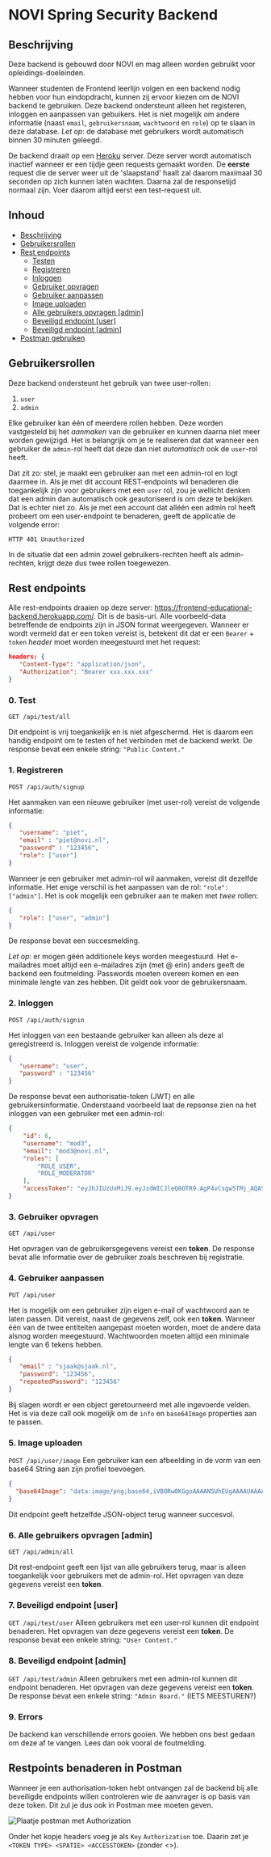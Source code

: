 # NOVI Spring Security Backend

## Beschrijving
Deze backend is gebouwd door NOVI en mag alleen worden gebruikt voor opleidings-doeleinden.

Wanneer studenten de Frontend leerlijn volgen en een backend nodig hebben voor hun eindopdracht, kunnen zij ervoor kiezen om de NOVI backend te gebruiken. Deze backend ondersteunt alleen het registeren, inloggen en aanpassen van gebuikers. Het is niet mogelijk om andere informatie (naast `email`, `gebruikersnaam`, `wachtwoord` en `role`) op te slaan in deze database. _Let op_: de database met gebruikers wordt automatisch binnen 30 minuten geleegd.

De backend draait op een [Heroku](https://www.heroku.com/) server. Deze server wordt automatisch inactief wanneer er een tijdje geen requests gemaakt worden. De **eerste** request die de server weer uit de 'slaapstand' haalt zal daarom maximaal 30 seconden op zich kunnen laten wachten. Daarna zal de responsetijd normaal zijn. Voer daarom altijd eerst een test-request uit.

## Inhoud
* [Beschrijving](#beschrijving)
* [Gebruikersrollen](#gebruikersrollen)
* [Rest endpoints](#rest-endpoints)
   * [Testen](#0.-test)
   * [Registreren](#1.-registeren)
   * [Inloggen](#2.-inloggen)
   * [Gebruiker opvragen](#3.-gebruiker-opvragen)
   * [Gebruiker aanpassen](#4.-gebruiker-aanpassen)
   * [Image uploaden](#5.-image-uploaden)
   * [Alle gebruikers opvragen [admin]](#6.-alle-gebruikers-opvragen-[admin])
   * [Beveiligd endpoint [user]](#7.-beveiligd-endpoint-[user])
   * [Beveiligd endpoint [admin]](#8.-beveiligd-endpoint-[admin])
* [Postman gebruiken](#rest-endpoint-benaderen-in-postman)


## Gebruikersrollen
Deze backend ondersteunt het gebruik van twee user-rollen:
1. `user`
2. `admin`

Elke gebruiker kan één of meerdere rollen hebben. Deze worden vastgesteld bij het _aanmaken_ van de gebruiker en kunnen daarna niet meer worden gewijzigd. Het is belangrijk om je te realiseren dat dat wanneer een gebruiker de `admin`-rol heeft dat deze dan niet _automatisch_ ook de `user`-rol heeft. 

Dat zit zo: stel, je maakt een gebruiker aan met een admin-rol en logt daarmee in. Als je met dit account REST-endpoints wil benaderen die toegankelijk zijn voor gebruikers met een `user` rol, zou je wellicht denken dat een admin dan automatisch ook geautoriseerd is om deze te bekijken. Dat is echter niet zo. Als je met een account dat alléén een admin rol heeft probeert om een user-endpoint te benaderen, geeft de applicatie de volgende error:

```
HTTP 401 Unauthorized
```

In de situatie dat een admin zowel gebruikers-rechten heeft als admin-rechten, krijgt deze dus twee rollen toegewezen. 

## Rest endpoints
Alle rest-endpoints draaien op deze server:  https://frontend-educational-backend.herokuapp.com/. Dit is de basis-uri. Alle voorbeeld-data betreffende de endpoints zijn in JSON format weergegeven. Wanneer er wordt vermeld dat er een token vereist is, betekent dit dat er een `Bearer` + `token` _header_ moet worden meegestuurd met het request:

```json
headers: {
   "Content-Type": "application/json",
   "Authorization": "Bearer xxx.xxx.xxx"
}
```

### 0. Test
`GET /api/test/all`

Dit endpoint is vrij toegankelijk en is niet afgeschermd. Het is daarom een handig endpoint om te testen of het verbinden met de backend werkt. De response bevat een enkele string: `"Public Content."`

### 1. Registreren
`POST /api/auth/signup`

Het aanmaken van een nieuwe gebruiker (met user-rol) vereist de volgende informatie:

```json
{
   "username": "piet",
   "email" : "piet@novi.nl",
   "password" : "123456",
   "role": ["user"]
}
```
Wanneer je een gebruiker met admin-rol wil aanmaken, vereist dit dezelfde informatie. Het enige verschil is het aanpassen van de rol: `"role": ["admin"]`. Het is ook mogelijk een gebruiker aan te maken met _twee_ rollen:

```json
{
   "role": ["user", "admin"]
}
```

De response bevat een succesmelding.

_Let op_: er mogen géén additionele keys worden meegestuurd. Het e-mailadres moet altijd een e-mailadres zijn
(met @ erin) anders geeft de backend een foutmelding. Passwords moeten overeen komen en een minimale lengte van zes hebben. Dit geldt ook voor de gebruikersnaam.

### 2. Inloggen
`POST /api/auth/signin`

Het inloggen van een bestaande gebruiker kan alleen als deze al geregistreerd is. Inloggen vereist de volgende informatie:

```json
{
   "username": "user",
   "password" : "123456"
}
```

De response bevat een authorisatie-token (JWT) en alle gebruikersinformatie. Onderstaand voorbeeld laat de repsonse zien na het inloggen van een gebruiker met een admin-rol:

```json
{
    "id": 6,
    "username": "mod3",
    "email": "mod3@novi.nl",
    "roles": [
        "ROLE_USER",
        "ROLE_MODERATOR"
    ],
    "accessToken": "eyJhJIUzUxMiJ9.eyJzdWICJleQ0OTR9.AgP4vCsgw5TMj_AQAS-J8doHqADTA"
}
```

### 3. Gebruiker opvragen
`GET /api/user`

Het opvragen van de gebruikersgegevens vereist een **token**. De response bevat alle informatie over de gebruiker zoals beschreven bij registratie.

### 4. Gebruiker aanpassen
`PUT /api/user`

Het is mogelijk om een gebruiker zijn eigen e-mail of wachtwoord aan te laten passen. Dit vereist, naast de gegevens zelf, ook een **token**. Wanneer één van de twee entiteiten aangepast moeten worden, moet de andere data alsnog worden meegestuurd. Wachtwoorden moeten altijd een minimale lengte van 6 tekens hebben.

```json
{
   "email" : "sjaak@sjaak.nl",
   "password": "123456",
   "repeatedPassword": "123456"
}
```

Bij slagen wordt er een object geretourneerd met alle ingevoerde velden.
Het is via deze call ook mogelijk om de `info` en `base64Image` properties aan te passen.

### 5. Image uploaden
`POST /api/user/image`
Een gebruiker kan een afbeelding in de vorm van een base64 String aan zijn profiel toevoegen.
```json
{
  "base64Image": "data:image/png;base64,iVBORw0KGgoAAAANSUhEUgAAAAUAAAAFCAYAAACNbyblAAAAHElEQVQI12P4//8/w38GIAXDIBKE0DHxgljNBAAO9TXL0Y4OHwAAAABJRU5ErkJggg=="
}
```

Dit endpoint geeft hetzelfde JSON-object terug wanneer succesvol.

### 6. Alle gebruikers opvragen [admin]
`GET /api/admin/all`

Dit rest-endpoint geeft een lijst van alle gebruikers terug, maar is alleen toegankelijk voor gebruikers met de admin-rol. Het opvragen van deze gegevens vereist een **token**.

### 7. Beveiligd endpoint [user]
`GET /api/test/user`
Alleen gebruikers met een user-rol kunnen dit endpoint benaderen. Het opvragen van deze gegevens vereist een **token**. De response bevat een enkele string: `"User Content."`

### 8. Beveiligd endpoint [admin]
`GET /api/test/admin`
Alleen gebruikers met een admin-rol kunnen dit endpoint benaderen. Het opvragen van deze gegevens vereist een **token**. De response bevat een enkele string: `"Admin Board."` (IETS MEESTUREN?)

### 9. Errors
De backend kan verschillende errors gooien. We hebben ons best gedaan om deze af te vangen. Lees dan ook vooral de
foutmelding.

## Restpoints benaderen in Postman
Wanneer je een authorisation-token hebt ontvangen zal de backend bij alle beveiligde endpoints willen controleren wie de aanvrager is op basis van deze token. Dit zul je dus ook in Postman mee moeten geven.

![Plaatje postman met Authorization](img/auth_postman_example.png)

Onder het kopje headers voeg je als `Key` `Authorization` toe. Daarin zet je `<TOKEN TYPE> <SPATIE> <ACCESSTOKEN>` (zonder <>). 
